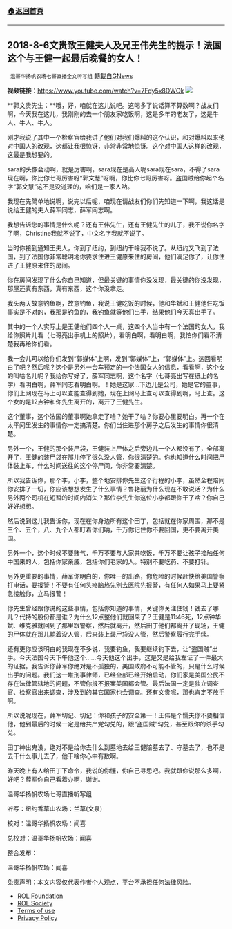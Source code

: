 ###  [:house:返回首頁](https://github.com/ourhimalayas/txt)
---


## 2018-8-6文贵致王健夫人及兄王伟先生的提示！法国这个与王健一起最后晚餐的女人！
` 温哥华扬帆农场七哥直播全文听写组` [轉載自GNews](https://gnews.org/zh-hans/2044997/)

**视频链接**：https://www.youtube.com/watch?v=7Fdy5x8DWOk
![](https://assets.gnews.org/wp-content/uploads/2022/02/image-2015.png)








**郭文贵先生：**哦，好，咱就在这儿说吧。这喝多了说话算不算数啊？战友们啊，今天我在这儿，我刚刚的去一个朋友家吃饭啊，这是多年的老友了，这是牛人、牛人、牛人。

刚才我说了其中一个检察官给我讲了他们对我们爆料的这个认识，和对爆料以来他对中国人的改观，这都让我很惊讶，非常非常地惊讶。这个对中国人这样的改观，这最是我想要的。

sara的头像会动啊，就是厉害啊，sara现在是高人呢sara现在sara，不得了sara现在啊，你比你七哥厉害呀“郭文慧”呀啊，你比你七哥厉害呀。盗国贼给你起个名字“郭文慧”这不是没道理的，咱们是一家人呐。

我现在先简单地说啊，说完以后呢，咱现在请战友们你们先知道一下啊，我这话是说给王健的夫人薛军同志，薛军同志啊。

我想告诉您的事情是什么呢？还有王伟先生，还有王健先生的儿子，我不说你名字了啊，Christine我就不说了，中文名字我就不说了。

当时你接到通知王夫人，你到了纽约，到纽约干啥我不说了。从纽约又飞到了法国，到了法国你非常聪明地你要求住进王健原来住的房间，他们满足你了，让你住进了王健原来住的房间。

你在房间发现了什么你自己知道，但最关键的事情你没发现，最关键的你没发现，那屋还真有东西，真有东西，这个你没拿走。

我头两天故意钓鱼啊，故意钓鱼，我说王健吃饭的时候，他和华斌和王健他仨吃饭事实是不对的，我那是钓鱼的，我钓鱼就等他们出手，结果他们今天真出手了。

其中的一个人实际上是王健他们四个人一桌，这四个人当中有一个法国的女人，我给你照片儿看（七哥亮出手机上的照片），看明白啊，看明白啊，我怕你们看不清楚我再给你们看。

我一会儿可以给你们发到“郭媒体”上啊，发到“郭媒体”上，“郭媒体”上。这回看明白了吧？然后呢？这个是另外一台车预定的一个法国女人的信息，看看啊，这个女的叫啥名儿呢？我给你写好了，薛军同志啊，这个名字（七哥亮出写在纸上的名字）看明白啊，薛军同志看明白啊。！她是这家…下边儿是公司，她是它的董事，你们上网现在马上可以查能查得到她，现在上网马上查可以查得到啊，马上查。这个女的是12点钟和你先生离开的，离开了王健先生。

这个董事，这个法国的董事啊她拿走了啥？她干了啥？你要心里要明白。再一个在太平间里发生的事情你一定搞清楚。你们当住进那个房子之后发生的事情你很清楚。

另外一个，王健的那个装尸袋，王健装上尸体之后旁边儿一个人都没有了，全部离开了，王健的装尸袋在那儿停了很久没人管，你很清楚的。你也知道什么时间把尸体装上车，什么时间送往的这个停尸间，你非常要清楚。

所以我告诉你，那个李，小李，整个地安排你先生这个行程的小李，虽然全程陪同你安排了一切，你应该想想发生了什么事情？鲁艳丽为什么现在不敢说话？为什么另外两个司机在短暂的时间内消失？那位李先生你这位小李都跟你干了啥？你自己好好想想。

然后说到这儿我告诉你，现在在你身边所有这个田丁，包括就在你家周围，那不是三个、五个，八、九个人都盯着你们呐，千万你记住你不要回国，更不要离开美国。

另外一个，这个时候不要赌气，千万不要与人家共吃饭，千万不要让孩子接触任何中国来的人，包括你家亲戚，包括你们老家的人。特别不要吃药、不要打针。

另外更重要的事情，薛军你明白的，你唯一的出路，你危险的时候赶快给美国警察打电话，要报警！不要有任何头疼脑热先别去医院先报警，有任何人如果马上要紧急接触你，立马报警！

你先生曾经跟你说的这些事情，包括你知道的事情，关键你关注住钱！钱去了哪儿？代持的股份都是谁？为什么12点整他们就回来了？王健是11:46死，12点钟华斌、维克雅就回到了那里跟警察，然后就离开，然后田丁他们都离开了现场，王健的尸体就在那儿躺着没人管，后来装上装尸袋没人管，然后警察履行完手续。

还有更你应该明白的我现在不多说，我要钓鱼，我要继续钓下去，让“盗国贼”出手。今天法国今天下午他这个……今天他这个出手，这是又是给我左证了一件最大的证据。我告诉你薛军你绝对是不孤独的，美国政府不可能不管的，只是什么时候出手的问题。我们这一堆刑事律师，已经全部已经开始启动，你们家是美国公民不存在法律管辖地的问题，不管你报不报案美国都会管。最后法国一定是独立调查官、检察官出来调查，涉及到的其它国家也会调查。还有文贵呢，那也肯定不放手啊。

所以说呢现在，薛军切记、切记：你和孩子的安全第一！王伟是个懦夫你不要相信他，他到最后的时候一定是给共产党勾兑的，跟“盗国贼”勾兑，甚至跟你的杀手勾兑。

田丁神出鬼没，绝对不是给你去什么到墓地去给王健陪墓去了、守墓去了，也不是去干什么事儿去了，他干啥你心中有数啊。

昨天晚上有人给田丁下命令，我说的你懂，你自己寻思吧。我就跟你说那么多啊，好吧？薛军你自己看着办啊，谢谢。



温哥华扬帆农场七哥直播听写组



听写：纽约香草山农场：兰草(文泉)



校对：温哥华扬帆农场：闻喜



总校对：温哥华扬帆农场：闻喜



整合发布：



温哥华扬帆农场：闻喜






 
 

免责声明：本文内容仅代表作者个人观点，平台不承担任何法律风险。

- [ROL Foundation](https://rolfoundation.org/)
- [ROL Society](https://rolsociety.org/)
- [Terms of use](https://gnews.org/terms-of-use-3/)
- [Privacy Policy](https://gnews.org/privacy-policy/)
